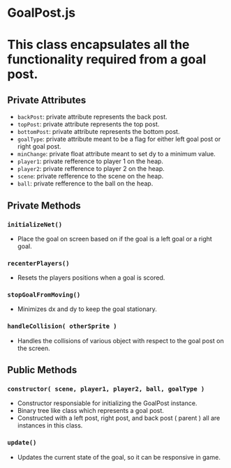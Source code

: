 # GoalPost.js
<h1>This class encapsulates all the functionality required from a goal post.</h1>

## Private Attributes
* `backPost`: private attribute represents the back post.
* `topPost`: private attribute represents the top post.
* `bottomPost`: private attribute represents the bottom post.
* `goalType`: private attribute meant to be a flag for either left goal post or right goal post.
* `minChange`: private float attribute meant to set dy to a minimum value. 
* `player1`: private refference to player 1 on the heap.
* `player2`: private refference to player 2 on the heap.
* `scene`: private refference to the scene on the heap.
* `ball`: private refference to the ball on the heap.

## Private Methods

### `initializeNet()`
* Place the goal on screen based on if the goal is a left goal or a right goal.

### `recenterPlayers()`
* Resets the players positions when a goal is scored.

### `stopGoalFromMoving()`
* Minimizes dx and dy to keep the goal stationary.

### `handleCollision( otherSprite )`
* Handles the collisions of various object with respect to the goal post on the screen.

## Public Methods
### `constructor( scene, player1, player2, ball, goalType )`
* Constructor responsiable for initializing the GoalPost instance.
* Binary tree like class which represents a goal post.
* Constructed with a left post, right post, and back post ( parent ) all are instances in this class.

### `update()`
* Updates the current state of the goal, so it can be responsive in game.
